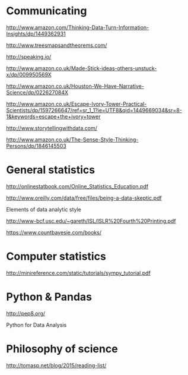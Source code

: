 # Communicating

http://www.amazon.com/Thinking-Data-Turn-Information-Insights/dp/1449362931

http://www.treesmapsandtheorems.com/

http://speaking.io/

http://www.amazon.co.uk/Made-Stick-ideas-others-unstuck-x/dp/009950569X

http://www.amazon.co.uk/Houston-We-Have-Narrative-Science/dp/022627084X

http://www.amazon.co.uk/Escape-Ivory-Tower-Practical-Scientists/dp/1597266647/ref=sr_1_1?ie=UTF8&qid=1449669034&sr=8-1&keywords=escape+the+ivory+tower

http://www.storytellingwithdata.com/

http://www.amazon.co.uk/The-Sense-Style-Thinking-Persons/dp/1846145503

# General statistics

http://onlinestatbook.com/Online_Statistics_Education.pdf

http://www.oreilly.com/data/free/files/being-a-data-skeptic.pdf

Elements of data analytic style

http://www-bcf.usc.edu/~gareth/ISL/ISLR%20Fourth%20Printing.pdf

https://www.countbayesie.com/books/

# Computer statistics

http://minireference.com/static/tutorials/sympy_tutorial.pdf

# Python & Pandas

http://pep8.org/

Python for Data Analysis

# Philosophy of science

http://tomasp.net/blog/2015/reading-list/
